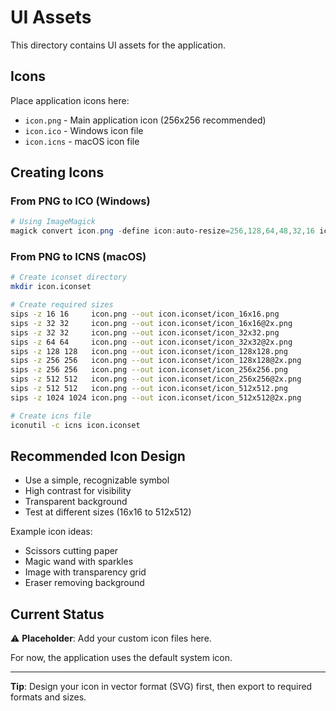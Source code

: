 # UI Assets

This directory contains UI assets for the application.

## Icons

Place application icons here:

- `icon.png` - Main application icon (256x256 recommended)
- `icon.ico` - Windows icon file
- `icon.icns` - macOS icon file

## Creating Icons

### From PNG to ICO (Windows)

```powershell
# Using ImageMagick
magick convert icon.png -define icon:auto-resize=256,128,64,48,32,16 icon.ico
```

### From PNG to ICNS (macOS)

```bash
# Create iconset directory
mkdir icon.iconset

# Create required sizes
sips -z 16 16     icon.png --out icon.iconset/icon_16x16.png
sips -z 32 32     icon.png --out icon.iconset/icon_16x16@2x.png
sips -z 32 32     icon.png --out icon.iconset/icon_32x32.png
sips -z 64 64     icon.png --out icon.iconset/icon_32x32@2x.png
sips -z 128 128   icon.png --out icon.iconset/icon_128x128.png
sips -z 256 256   icon.png --out icon.iconset/icon_128x128@2x.png
sips -z 256 256   icon.png --out icon.iconset/icon_256x256.png
sips -z 512 512   icon.png --out icon.iconset/icon_256x256@2x.png
sips -z 512 512   icon.png --out icon.iconset/icon_512x512.png
sips -z 1024 1024 icon.png --out icon.iconset/icon_512x512@2x.png

# Create icns file
iconutil -c icns icon.iconset
```

## Recommended Icon Design

- Use a simple, recognizable symbol
- High contrast for visibility
- Transparent background
- Test at different sizes (16x16 to 512x512)

Example icon ideas:
- Scissors cutting paper
- Magic wand with sparkles
- Image with transparency grid
- Eraser removing background

## Current Status

⚠️ **Placeholder**: Add your custom icon files here.

For now, the application uses the default system icon.

---

**Tip**: Design your icon in vector format (SVG) first, then export to required formats and sizes.
